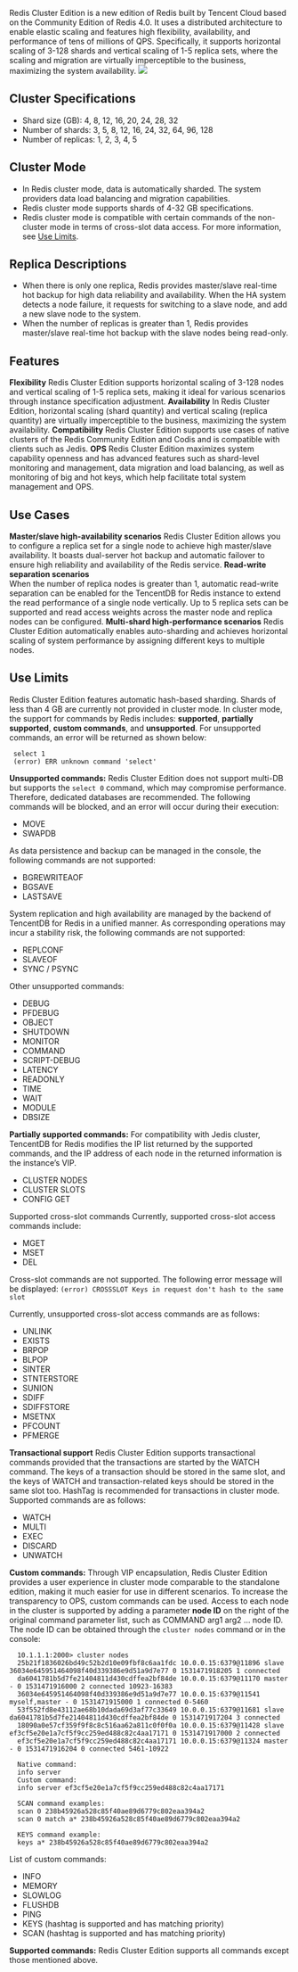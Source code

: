 Redis Cluster Edition is a new edition of Redis built by Tencent Cloud based on the Community Edition of Redis 4.0. It uses a distributed architecture to enable elastic scaling and features high flexibility, availability, and performance of tens of millions of QPS. Specifically, it supports horizontal scaling of 3-128 shards and vertical scaling of 1-5 replica sets, where the scaling and migration are virtually imperceptible to the business, maximizing the system availability. ![](https://main.qcloudimg.com/raw/d023aa7ddecec8b0b42a899b7ea307b0.png)

## Cluster Specifications
- Shard size (GB): 4, 8, 12, 16, 20, 24, 28, 32
- Number of shards: 3, 5, 8, 12, 16, 24, 32, 64, 96, 128 
- Number of replicas: 1, 2, 3, 4, 5 

## Cluster Mode
- In Redis cluster mode, data is automatically sharded. The system providers data load balancing and migration capabilities.
- Redis cluster mode supports shards of 4-32 GB specifications.
- Redis cluster mode is compatible with certain commands of the non-cluster mode in terms of cross-slot data access. For more information, see [Use Limits](http://intl.cloud.tencent.com/document/product/239/18336).

## Replica Descriptions
- When there is only one replica, Redis provides master/slave real-time hot backup for high data reliability and availability. When the HA system detects a node failure, it requests for switching to a slave node, and add a new slave node to the system.
- When the number of replicas is greater than 1, Redis provides master/slave real-time hot backup with the slave nodes being read-only.

## Features
**Flexibility** 
Redis Cluster Edition supports horizontal scaling of 3-128 nodes and vertical scaling of 1-5 replica sets, making it ideal for various scenarios through instance specification adjustment.
**Availability** 
In Redis Cluster Edition, horizontal scaling (shard quantity) and vertical scaling (replica quantity) are virtually imperceptible to the business, maximizing the system availability.
 **Compatibility**
Redis Cluster Edition supports use cases of native clusters of the Redis Community Edition and Codis and is compatible with clients such as Jedis.
 **OPS**
Redis Cluster Edition maximizes system capability openness and has advanced features such as shard-level monitoring and management, data migration and load balancing, as well as monitoring of big and hot keys, which help facilitate total system management and OPS.

## Use Cases
**Master/slave high-availability scenarios**
Redis Cluster Edition allows you to configure a replica set for a single node to achieve high master/slave availability. It boasts dual-server hot backup and automatic failover to ensure high reliability and availability of the Redis service.
 **Read-write separation scenarios**  
When the number of replica nodes is greater than 1, automatic read-write separation can be enabled for the TencentDB for Redis instance to extend the read performance of a single node vertically. Up to 5 replica sets can be supported and read access weights across the master node and replica nodes can be configured. 
**Multi-shard high-performance scenarios**
Redis Cluster Edition automatically enables auto-sharding and achieves horizontal scaling of system performance by assigning different keys to multiple nodes.

## Use Limits
Redis Cluster Edition features automatic hash-based sharding. Shards of less than 4 GB are currently not provided in cluster mode.
In cluster mode, the support for commands by Redis includes: **supported**, **partially supported**, **custom commands**, and **unsupported**. For unsupported commands, an error will be returned as shown below:
```
 select 1
 (error) ERR unknown command 'select'
```

**Unsupported commands:**
Redis Cluster Edition does not support multi-DB but supports the `select 0` command, which may compromise performance. Therefore, dedicated databases are recommended. The following commands will be blocked, and an error will occur during their execution:
- MOVE
- SWAPDB
    
As data persistence and backup can be managed in the console, the following commands are not supported:
- BGREWRITEAOF
- BGSAVE
- LASTSAVE
    
System replication and high availability are managed by the backend of TencentDB for Redis in a unified manner. As corresponding operations may incur a stability risk, the following commands are not supported:
- REPLCONF
- SLAVEOF
- SYNC / PSYNC

Other unsupported commands:
- DEBUG 
- PFDEBUG
- OBJECT
- SHUTDOWN
- MONITOR
- COMMAND
- SCRIPT-DEBUG
- LATENCY
- READONLY
- TIME
- WAIT
- MODULE
- DBSIZE

**Partially supported commands:**
For compatibility with Jedis cluster, TencentDB for Redis modifies the IP list returned by the supported commands, and the IP address of each node in the returned information is the instance’s VIP.
- CLUSTER NODES
- CLUSTER SLOTS 
- CONFIG GET

Supported cross-slot commands
Currently, supported cross-slot access commands include:
- MGET
- MSET
- DEL

Cross-slot commands are not supported. The following error message will be displayed:
 `(error) CROSSSLOT Keys in request don't hash to the same slot`
 
Currently, unsupported cross-slot access commands are as follows:
- UNLINK
- EXISTS
- BRPOP
- BLPOP
- SINTER
- STNTERSTORE
- SUNION
- SDIFF
- SDIFFSTORE
- MSETNX
- PFCOUNT
- PFMERGE

**Transactional support**
Redis Cluster Edition supports transactional commands provided that the transactions are started by the WATCH command. The keys of a transaction should be stored in the same slot, and the keys of WATCH and transaction-related keys should be stored in the same slot too. HashTag is recommended for transactions in cluster mode. Supported commands are as follows:
- WATCH
- MULTI
- EXEC
- DISCARD
- UNWATCH
     
**Custom commands:**
Through VIP encapsulation, Redis Cluster Edition provides a user experience in cluster mode comparable to the standalone edition, making it much easier for use in different scenarios. To increase the transparency to OPS, custom commands can be used. Access to each node in the cluster is supported by adding a parameter **node ID** on the right of the original command parameter list, such as COMMAND arg1 arg2 ... node ID. The node ID can be obtained through the `cluster nodes` command or in the console:
  ```
	10.1.1.1:2000> cluster nodes
	25b21f1836026bd49c52b2d10e09fbf8c6aa1fdc 10.0.0.15:6379@11896 slave 36034e645951464098f40d339386e9d51a9d7e77 0 1531471918205 1 connected
	da6041781b5d7fe21404811d430cdffea2bf84de 10.0.0.15:6379@11170 master - 0 1531471916000 2 connected 10923-16383
	36034e645951464098f40d339386e9d51a9d7e77 10.0.0.15:6379@11541 myself,master - 0 1531471915000 1 connected 0-5460
	53f552fd8e43112ae68b10dada69d3af77c33649 10.0.0.15:6379@11681 slave da6041781b5d7fe21404811d430cdffea2bf84de 0 1531471917204 3 connected
	18090a0e57cf359f9f8c8c516aa62a811c0f0f0a 10.0.0.15:6379@11428 slave ef3cf5e20e1a7cf5f9cc259ed488c82c4aa17171 0 1531471917000 2 connected
	ef3cf5e20e1a7cf5f9cc259ed488c82c4aa17171 10.0.0.15:6379@11324 master - 0 1531471916204 0 connected 5461-10922

	Native command:
	info server
	Custom command:
	info server ef3cf5e20e1a7cf5f9cc259ed488c82c4aa17171
	
	SCAN command examples:
	scan 0 238b45926a528c85f40ae89d6779c802eaa394a2
	scan 0 match a* 238b45926a528c85f40ae89d6779c802eaa394a2
	
	KEYS command example:
	keys a* 238b45926a528c85f40ae89d6779c802eaa394a2
  ```
  
 List of custom commands:
- INFO	 
- MEMORY
- SLOWLOG
- FLUSHDB
- PING
- KEYS (hashtag is supported and has matching priority)
- SCAN (hashtag is supported and has matching priority)

**Supported commands:**
  Redis Cluster Edition supports all commands except those mentioned above.

